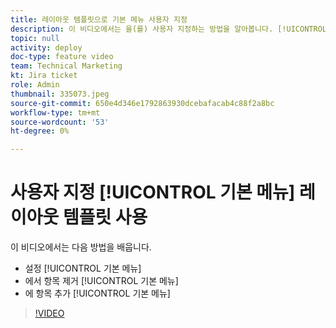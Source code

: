 ```yaml
---
title: 레이아웃 템플릿으로 기본 메뉴 사용자 지정
description: 이 비디오에서는 을(를) 사용자 지정하는 방법을 알아봅니다. [!UICONTROL 기본 메뉴] 레이아웃 템플릿 사용.
topic: null
activity: deploy
doc-type: feature video
team: Technical Marketing
kt: Jira ticket
role: Admin
thumbnail: 335073.jpeg
source-git-commit: 650e4d346e1792863930dcebafacab4c88f2a8bc
workflow-type: tm+mt
source-wordcount: '53'
ht-degree: 0%

---
```


# 사용자 지정 [!UICONTROL 기본 메뉴] 레이아웃 템플릿 사용

이 비디오에서는 다음 방법을 배웁니다.

* 설정 [!UICONTROL 기본 메뉴]
* 에서 항목 제거 [!UICONTROL 기본 메뉴]
* 에 항목 추가 [!UICONTROL 기본 메뉴]


>[!VIDEO](https://video.tv.adobe.com/v/335073/?quality=12&learn=on)
